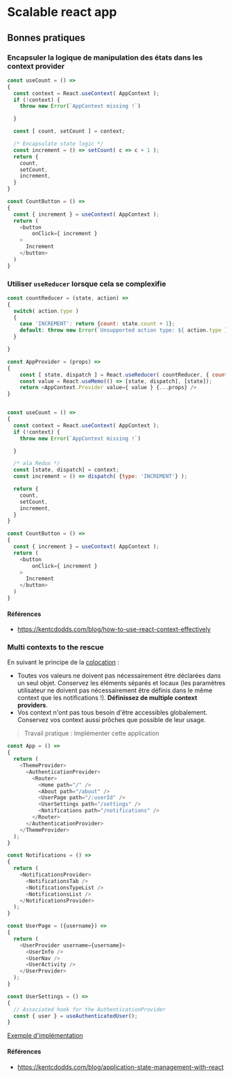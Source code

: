 # Scalable react app

## Bonnes pratiques
### Encapsuler la logique de manipulation des états dans les context provider

```js
const useCount = () =>
{
  const context = React.useContext( AppContext );
  if (!context) {
    throw new Error(`AppContext missing !`)

  }

  const [ count, setCount ] = context;

  /* Encapsulate state logic */
  const increment = () => setCount( c => c + 1 );
  return {
    count,
    setCount,
    increment,
  }
}

const CountButton = () =>
{
  const { increment } = useContext( AppContext );
  return (
    <button
    	onClick={ increment }
    >
      Increment
    </button>
  )
}
```

### Utiliser `useReducer` lorsque cela se complexifie

```js
const countReducer = (state, action) =>
{
  switch( action.type )
  {
    case 'INCREMENT': return {count: state.count + 1};
    default: throw new Error(`Unsupported action type: ${ action.type }`);
  }

}

const AppProvider = (props) =>
{
	const [ state, dispatch ] = React.useReducer( countReducer, { count: 0 } );
	const value = React.useMemo(() => [state, dispatch], [state]);
	return <AppContext.Provider value={ value } {...props} />
}


const useCount = () =>
{
  const context = React.useContext( AppContext );
  if (!context) {
    throw new Error(`AppContext missing !`)

  }

  /* ala Redux */
  const [state, dispatch] = context;
  const increment = () => dispatch( {type: 'INCREMENT'} );

  return {
    count,
    setCount,
    increment,
  }
}

const CountButton = () =>
{
  const { increment } = useContext( AppContext );
  return (
    <button
    	onClick={ increment }
    >
      Increment
    </button>
  )
}
```

#### Références
- https://kentcdodds.com/blog/how-to-use-react-context-effectively

### Multi contexts to the rescue
En suivant le principe de la [colocation](optim/README.md) :
- Toutes vos valeurs ne doivent pas nécessairement être déclarées dans un seul objet. Conservez les éléments séparés et locaux (les paramètres utilisateur ne doivent pas nécessairement être définis dans le même context que les notifications !). **Définissez de multiple context providers**.
- Vos context n'ont pas tous besoin d'être accessibles globalement. Conservez vos context aussi prôches que possible de leur usage.

> Travail pratique : Implémenter cette application

```js
const App = () =>
{
  return (
    <ThemeProvider>
      <AuthenticationProvider>
        <Router>
          <Home path="/" />
          <About path="/about" />
          <UserPage path="/:userId" />
          <UserSettings path="/settings" />
          <Notifications path="/notifications" />
        </Router>
      </AuthenticationProvider>
    </ThemeProvider>
  );
}

const Notifications = () =>
{
  return (
    <NotificationsProvider>
      <NotificationsTab />
      <NotificationsTypeList />
      <NotificationsList />
    </NotificationsProvider>
  );
}

const UserPage = ({username}) =>
{
  return (
    <UserProvider username={username}>
      <UserInfo />
      <UserNav />
      <UserActivity />
    </UserProvider>
  );
}

const UserSettings = () =>
{
  // Associated hook for the AuthenticationProvider
  const { user } = useAuthenticatedUser();
}
```

[Exemple d'implémentation](https://github.com/heticeric/react_mutlticontexts-demo)

#### Références
- https://kentcdodds.com/blog/application-state-management-with-react

